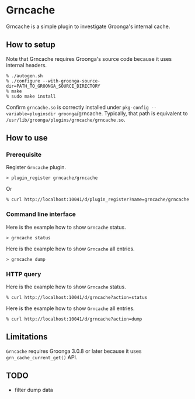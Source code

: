 # Grncache

Grncache is a simple plugin to investigate Groonga's internal cache.

## How to setup

Note that Grncache requires Groonga's source code because it uses internal headers.

```
% ./autogen.sh
% ./configure --with-groonga-source-dir=PATH_TO_GROONGA_SOURCE_DIRECTORY
% make
% sudo make install
```

Confirm `grncache.so` is correctly installed under `pkg-config --variable=pluginsdir groonga`/grncache. Typically, that path is equivalent to `/usr/lib/groonga/plugins/grncache/grncache.so`.

## How to use

### Prerequisite

Register `Grncache` plugin.

```
> plugin_register grncache/grncache
```

Or

```
% curl http://localhost:10041/d/plugin_register?name=grncache/grncache
```

### Command line interface

Here is the example how to show `Grncache` status.

```
> grncache status
```

Here is the example how to show `Grncache` all entries.

```
> grncache dump
```

### HTTP query

Here is the example how to show `Grncache` status.

```
% curl http://localhost:10041/d/grncache?action=status
```

Here is the example how to show `Grncache` all entries.

```
% curl http://localhost:10041/d/grncache?action=dump
```

## Limitations

`Grncache` requires Groonga 3.0.8 or later because it uses `grn_cache_current_get()` API.

## TODO

* filter dump data
